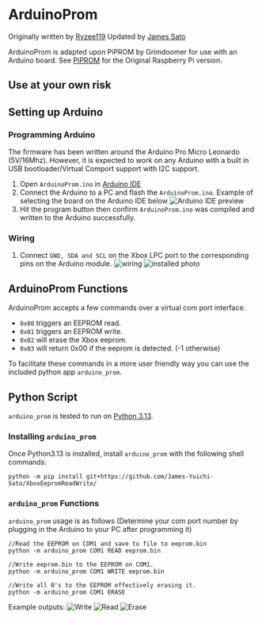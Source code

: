 # ArduinoProm

Originally written by [Ryzee119](https://github.com/Ryzee119)
Updated by [James Sato](https://github.com/James-Yuichi-Sato)

ArduinoProm is adapted upon PiPROM by Grimdoomer for use with an Arduino board.
See [PiPROM](https://github.com/grimdoomer/PiPROM) for the Original Raspberry Pi version.
  
## Use at your own risk

## Setting up Arduino

### Programming Arduino

The firmware has been written around the Arduino Pro Micro Leonardo (5V/16Mhz). However, it is expected to work on any Arduino with a built in USB bootloader/Virtual Comport support with I2C support.

1. Open `ArduinoProm.ino` in [Arduino IDE](https://www.arduino.cc/en/main/software)
2. Connect the Arduino to a PC and flash the `ArduinoProm.ino`. Example of selecting the board on the Arduino IDE below
  ![Arduino IDE preview](https://i.imgur.com/V7CJpkd.png)
3. Hit the program button then confirm `ArduinoProm.ino` was compiled and written to the Arduino successfully.

### Wiring

1. Connect `GND, SDA and SCL` on the Xbox LPC port to the corresponding pins on the Arduino module.
  ![wiring](https://i.imgur.com/No7bvLF.png)
  ![installed photo](https://i.imgur.com/fokwQjY.jpg)

## ArduinoProm Functions

ArduinoProm accepts a few commands over a virtual com port interface.

- `0x00` triggers an EEPROM read.
- `0x01` triggers an EEPROM write.
- `0x02` will erase the Xbox eeprom.
- `0x03` will return 0x00 if the eeprom is detected. (-1 otherwise)

To facilitate these commands in a more user friendly way you can use the included python app `arduino_prom`.

## Python Script

`arduino_prom` is tested to run on [Python 3.13](https://www.python.org).

### Installing `arduino_prom`

Once Python3.13 is installed, install `arduino_prom` with the following shell commands:

```shell
python -m pip install git+https://github.com/James-Yuichi-Sato/XboxEepromReadWrite/
```

### `arduino_prom` Functions

`arduino_prom` usage is as follows
 (Determine your com port number by plugging in the Arduino to your PC after programming it)

```shell
//Read the EEPROM on COM1 and save to file to eeprom.bin
python -m arduino_prom COM1 READ eeprom.bin

//Write eeprom.bin to the EEPROM on COM1.
python -m arduino_prom COM1 WRITE eeprom.bin

//Write all 0's to the EEPROM effectively erasing it.
python -m arduino_prom COM1 ERASE
```

Example outputs:
  ![Write](https://i.imgur.com/mRRVvAb.png)
  ![Read](https://i.imgur.com/p308Va2.png)
  ![Erase](https://i.imgur.com/r6GWkpm.png)
